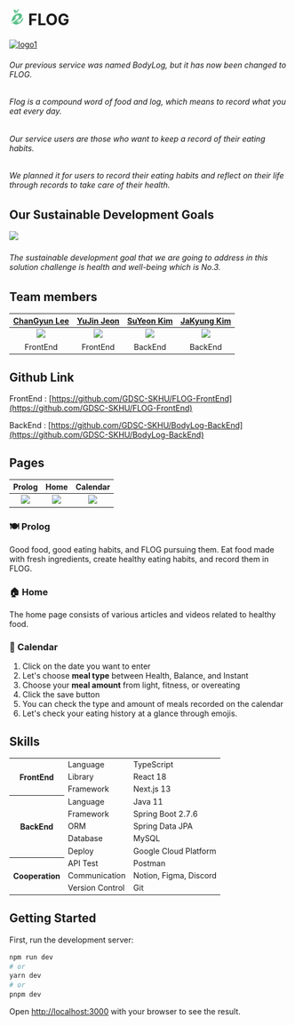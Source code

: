 # <img src="https://github.com/GDSC-SKHU/FLOG-FrontEnd/blob/main/public/Flogo-green.png?raw=true" alt="로고" style="max-width: 30px; max-height: 30px;"> FLOG
[![logo1](https://user-images.githubusercontent.com/80957486/229121064-f7762e53-0024-4ec0-ad69-3dedfb9c975e.png)](https://bodylog1.duckdns.org/)
###### Our previous service was named BodyLog, but it has now been changed to FLOG.
###### Flog is a compound word of food and log, which means to record what you eat every day.
###### Our service users are those who want to keep a record of their eating habits.
###### We planned it for users to record their eating habits and reflect on their life through records to take care of their health.

## Our Sustainable Development Goals
<img src="https://user-images.githubusercontent.com/80957486/229124997-416b5db6-8750-47b2-ad98-008369efa3a7.png" style="max-width: 200px; max-height: 200px;">

###### The sustainable development goal that we are going to address in this solution challenge is health and well-being which is No.3.

## Team members
|            [ChanGyun Lee](https://github.com/lgyn10)             |              [YuJin Jeon](https://github.com/yuj2n)               |            [SuYeon Kim](https://github.com/tndusy27)             |                    [JaKyung Kim](https://github.com/jkkj0414)                     |
|:----------------------------------------------------------------:|:-----------------------------------------------------------------:|:----------------------------------------------------------------:|:---------------------------------------------------------------------------------:|
| <img src="https://avatars.githubusercontent.com/u/72643542?v=4"> | <img src="https://avatars.githubusercontent.com/u/101913688?v=4"> | <img src="https://avatars.githubusercontent.com/u/80027082?v=4"> |         <img src="https://avatars.githubusercontent.com/u/80957486?v=4">          |
|                             FrontEnd                             |                             FrontEnd                              |                             BackEnd                              |                                      BackEnd                                      |

## Github Link
FrontEnd : [https://github.com/GDSC-SKHU/FLOG-FrontEnd](https://github.com/GDSC-SKHU/FLOG-FrontEnd)

BackEnd : [https://github.com/GDSC-SKHU/BodyLog-BackEnd](https://github.com/GDSC-SKHU/BodyLog-BackEnd)

## Pages
|                                                      Prolog                                                      |  Home  | Calendar |
|:----------------------------------------------------------------------------------------------------------------:| :---: | :---: |
|<img src="https://user-images.githubusercontent.com/80957486/229153189-c0942168-e73c-480c-8192-f0ab2c6010e8.gif"> | <img src="https://user-images.githubusercontent.com/80957486/229150515-096abb9d-25dd-4dc1-87c5-aa58218673f8.gif">|<img src="https://user-images.githubusercontent.com/80957486/229155439-a9bd9f6c-c509-4824-ad1f-736018f7495b.gif">|

### 🍽 Prolog
Good food, good eating habits, and FLOG pursuing them.
Eat food made with fresh ingredients, create healthy eating habits, and record them in FLOG.

### 🏠 Home
The home page consists of various articles and videos related to healthy food.

### 📅 Calendar
1. Click on the date you want to enter
2. Let's choose **meal type** between Health, Balance, and Instant
3. Choose your **meal amount** from light, fitness, or overeating
4. Click the save button
5. You can check the type and amount of meals recorded on the calendar
6. Let's check your eating history at a glance through emojis.


## Skills
<table>
   <tr><th rowspan="3">FrontEnd</th><td>Language</td><td>TypeScript</td></tr>
	<tr><td>Library</td><td>React 18</td></tr>
	<tr><td>Framework</td><td>Next.js 13</td></tr>
	<tr><th rowspan="5">BackEnd</th><td>Language</td><td>Java 11</td></tr>
	<tr><td>Framework</td><td>Spring Boot 2.7.6</td></tr>
	<tr><td>ORM</td><td>Spring Data JPA</td></tr>
	<tr><td>Database</td><td>MySQL</td></tr>
	<tr><td>Deploy</td><td>Google Cloud Platform</td></tr>
	<tr><th rowspan="3">Cooperation</th><td>API Test</td><td>Postman</td></tr>
	<tr><td>Communication</td><td>Notion, Figma, Discord</td></tr>
	<tr><td>Version Control</td><td>Git</td></tr>
</table>

## Getting Started

First, run the development server:

```bash
npm run dev
# or
yarn dev
# or
pnpm dev
```

Open [http://localhost:3000](http://localhost:3000) with your browser to see the result.
